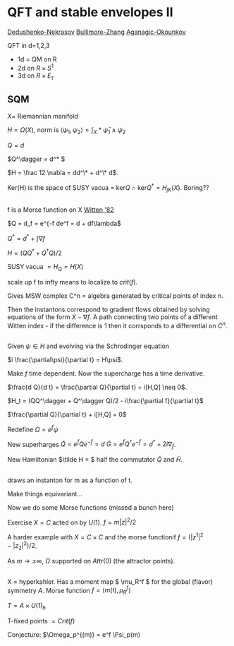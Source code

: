 # QFT and stable envelopes II 

[Dedushenko-Nekrasov](https://arxiv.org/abs/2109.10941)
[Bullimore-Zhang](https://arxiv.org/abs/2109.10907)
[Aganagic-Okounkov](https://arxiv.org/abs/1604.00423)


QFT in d=1,2,3

- 1d = QM on R
- 2d on $R \times S^1$
- 3d on $R \times E_\tau$

## SQM

$X =$ Riemannian manifold

$H = \Omega(X)$, norm is 
$\langle \psi_1,\psi_2\rangle = \int_X * \bar \psi_1 \wedge \psi_2$

$Q = d$  

$Q^\dagger = d^\* $

$H = \frac 12 \nabla = dd^\* + d^\* d$.

Ker(H) is the space of SUSY vacua = $\mathrm{ker} Q \cap \mathrm{ker} Q^\dagger = H_{jK}(X).$  Boring??

## 
f is a Morse function on X [Witten '82]()

$Q = d_f = e^{-f de^f = d + df\lambda$

$Q^\dagger = d^* + \int \nabla f$

$H = (QQ^\dagger + Q^\dagger Q)/2$

SUSY vacua $= H_Q = H(X)$

scale up f to infty means to localize to $crit(f)$.

Gives MSW complex C^n = algebra generated by critical points of index n.  

Then the instantons correspond to gradient flows obtained by solving equations of the form $\dot X - \nabla f$.  A path connecting two points of a different Witten index - if the difference is 1 then it corrsponds to a differential on $C^n$.

## 

Given $\psi \in H$ and evolving via the Schrodinger equation 

$i \frac{\partial\psi}{\partial t} = H\psi$.

Make $f$ time dependent.  Now the supercharge has a time derivative. 

$\frac{d Q}{d t} = \frac{\partial Q}{\partial t} + i[H,Q] \neq 0$.

$H_t = (QQ^\dagger + Q^\dagger Q)/2 - i\frac{\partial f}{\partial t}$

$\frac{\partial Q}{\partial t} + i[H,Q] = 0$

Redefine $\Omega = e^f \psi$

New superharges $\tilde Q = e^f Q e^{-f} = d$
$\tilde G = e^f Q^\dagger e^{-f} = d^* + 2i\nabla_f$.

New Hamiltonian $\tilde H = $ half the commutator $\tilde Q$ and $\tilde H$.

## 

draws an instanton for m as a function of t.  

Make things equivariant... 

Now we do some Morse functions (missed a bunch here)

Exercise $X = C$ acted on by $U(1)$.  $f = m|z|^2/2$

A harder example with $X = C \times C$ and the morse functionif $f = (|z^1|^2 - |z_2|^2)/2$.  

As $m \to \pm \infty$, $\Omega$ supported on $Attr(0)$ (the attractor points).

## 

X = hyperkahler.  Has a moment map $ \mu_R^f $ for the global (flavor) symmetry $A$.
Morse function $f = \langle m(t),\mu_R^f\rangle$

$T = A\times U(1)_\hbar$

T-fixed points $= Crit(f)$

Conjecture: $\Omega_p^{(m)} = e^f \\Psi_p(m) 